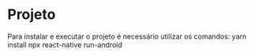 # Projeto

Para instalar e executar o projeto é necessário utilizar os comandos:
yarn install
npx react-native run-android
